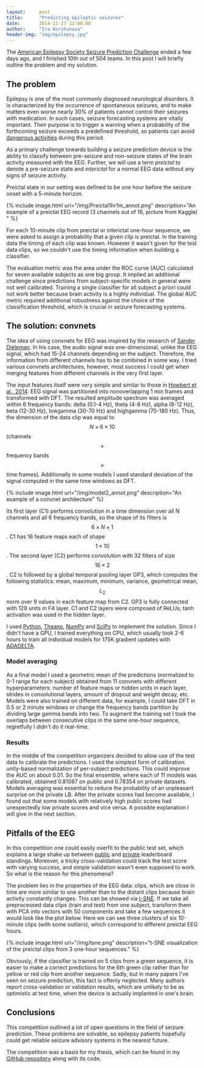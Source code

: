```yaml
---
layout:     post
title:      "Predicting epileptic seizures"
date:       2014-11-27 12:00:00
author:     "Ira Korshunova"
header-img: "img/epilepsy.jpg"
---
```

The [American Epilepsy Society Seizure Prediction Challenge](http://www.kaggle.com/c/seizure-prediction) ended a few days ago, and I finished 10th out of 504 teams.
In this post I will briefly outline the problem and my solution.

<!--more-->

## The problem
Epilepsy is one of the most commonly diagnosed neurological disorders. It is characterized by the occurrence of spontaneous seizures, and to make matters even worse nearly 30% of patients cannot control their seizures with medication. In such cases, seizure forecasting systems are vitally important. Their purpose is to trigger a warning when a probability of the forthcoming seizure exceeds a predefined threshold, so patients can avoid [dangerous activities](https://www.youtube.com/watch?v=55QUQHm2B5A) during this period. 

As a primary challenge towards building a seizure prediction device is the ability to classify between pre-seizure and non-seizure states of the brain activity measured with the EEG. Further, we will use a term *preictal* to denote a pre-seizure state and *interictal* for a normal EEG data without any signs of seizure activity. 

Preictal state in our setting was defined to be one hour before the seizure onset with a 5-minute horizon. 

{% include image.html url="/img/Preictal1hr1m_annot.png" description="An example of a preictal EEG record (3 channels out of 16, picture from Kaggle) " %}

For each 10-minute clip from preictal or interictal one-hour sequence,  we were asked to assign a probability that a given clip is preictal. In the training data the timing of each clip was known. However it wasn't given for the test data clips, so we couldn't use the timing information when building a classifier. 

The evaluation metric was the area under the ROC curve (AUC) calculated for seven available subjects as one big group. It implied an additional challenge since predictions from subject-specific models in general were not well calibrated. Training a single classifier for all subject a priori could not work better because brain activity is a highly individual. The global AUC metric required additional robustness against the choice of the classification threshold, which is crucial in seizure forecasting systems.
 

## The solution: convnets
The idea of using convnets for EEG was inspired by the research of [Sander Dieleman](http://benanne.github.io/2014/08/05/spotify-cnns.html). In his case, the audio signal was one-dimensional, unlike the EEG signal, which had 15-24 channels depending on the subject. Therefore, the information from different channels has to be combined in some way. I tried various convnets architectures, however, most success I could get when merging features from different channels in the very first layer. 

The input features itself were very simple and similar to those in [Howbert et al., 2014](http://www.ncbi.nlm.nih.gov/pubmed/24416133): EEG signal was partitioned into nonoverlapping 1 min frames and transformed with DFT. The resulted amplitude spectrum was averaged within 6 frequency bands: delta (0.1-4 Hz), theta (4-8 Hz), alpha (8-12 Hz), beta (12-30 Hz), low­gamma (30-70 Hz) and high­gamma (70-180 Hz). Thus, the dimension of the data clip was equal to $$N\times6\times10$$ (channels $$\times$$  frequency bands $$\times$$ time frames). Additionally in some models I used standard deviation of the signal computed in the same time windows as DFT.

{% include image.html url="/img/model2_annot.png" description="An example of a convnet architecture" %}

Its first layer (C1) performs convolution in a time dimension over all N channels and all 6 frequency bands, so the shape of its filters is $$6\times N \times 1$$. C1 has 16 feature maps each of shape $$1\times10$$. The second layer (C2) performs convolution with 32 filters of size $$16\times2$$. C2 is followed by a global temporal pooling layer GP3, which computes the following statistics: mean, maximum, minimum, variance, geometrical mean, $$L_2$$ norm over 9 values in each feature map from C2. GP3 is fully connected with 128 units in F4 layer. C1 and C2 layers were composed of ReLUs; tanh activation was used in the hidden layer.

I used [Python](https://www.python.org/), [Theano](http://www.deeplearning.net/software/theano/), [NumPy](http://www.numpy.org/) and [SciPy](http://www.scipy.org/scipylib/index.html) to implement the solution.
Since I didn't have a GPU, I trained everything on CPU, which usually took 2-6 hours to train all individual models for 175K gradient updates with [ADADELTA](http://arxiv.org/abs/1212.5701).

### Model averaging
As a final model I used a geometric mean of the predictions (normalized to 0-1 range for each subject) obtained from 11 convnets with different hyperparameters: number of feature maps or hidden units in each layer, strides in convolutional layers, amount of dropout and weight decay, etc. Models were also trained on different data, for example, I could take DFT in 0.5 or 2 minute windows or change the frequency bands partition by dividing large gamma bands into two. To augment the training set I took the overlaps between consecutive clips in the same one-hour sequence, regretfully I didn't do it real-time.

### Results
In the middle of the competition organizers decided to allow use of the test data to calibrate the predictions. I used the simplest form of calibration: unity-based normalization of per-subject predictions. This could improve the AUC on about 0.01. So the final ensemble, where each of 11 models was calibrated, obtained 0.81087 on public and 0.78354 on private datasets. Models averaging was essential to reduce the probability of an unpleasant surprise on the private LB. After the private scores had become available, I found out that some models with relatively high public scores had unexpectedly low private scores and vice versa. A possible explanation I will give in the next section.     


## Pitfalls of the EEG

In this competition one could easily overfit to the public test set, which explains a large shake up between [public](http://www.kaggle.com/c/seizure-prediction/leaderboard/public) and [private](http://www.kaggle.com/c/seizure-prediction/leaderboard/private) leaderboard standings. Moreover, a tricky cross-validation could track the test score with varying success, and simple validation wasn't even supposed to work. So what is the reason for this phenomena? 

The problem lies in the properties of the EEG data: clips, which are close in time are more similar to one another than to the distant clips because brain activity constantly changes. This can be showed via [t-SNE](http://lvdmaaten.github.io/tsne/). If we take all preprocessed data clips (train and test) from one subject, transform them with PCA into vectors with 50 components and take a few sequences it would look like the plot below. Here we can see three clusters of six 10-minute clips (with some outliers), which correspond to different preictal EEG hours.

{% include image.html url="/img/tsne.png" description="t-SNE visualization of the preictal clips from 3 one-hour sequences." %}

Obviously, if the classifier is trained on 5 clips from a green sequence, it is easier to make a correct predictions for the 6th green clip rather than for yellow or red clip from another sequence. Sadly, but in many papers I've seen on seizure prediction, this fact is oftenly neglected. Many authors report cross-validation or validation results, which are unlikely to be as optimistic at test time, when the device is actually implanted in one's brain.

## Conclusions
This competition outlined a lot of open questions in the field of seizure prediction. These problems are solvable, so epilepsy patients hopefully could get reliable seizure advisory systems in the nearest future.

The competition was a basis for my thesis, which can be found in my [GitHub repository](https://github.com/IraKorshunova/kaggle-seizure-prediction) along with its code. 
